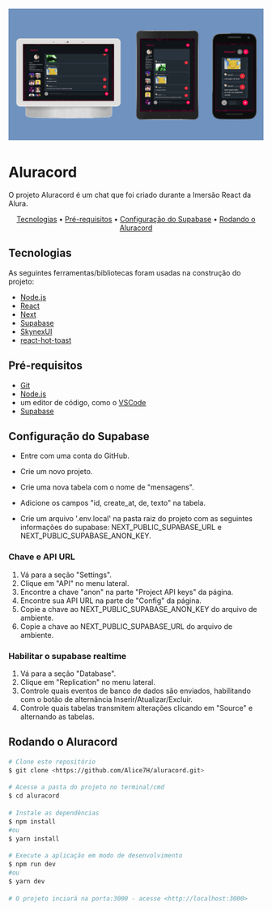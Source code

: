 <h1 align="center">
  <img alt="Aluracord" title="#Aluracord" src="public/images/banner.png" />
</h1>

# Aluracord

O projeto Aluracord é um chat que foi criado durante a Imersão React da Alura.

<p align="center">
 <a href="#tecnologias">Tecnologias</a> • 
 <a href="#pré-requisitos">Pré-requisitos</a> •
 <a href="#configuração-do-supabase">Configuração do Supabase</a> •
 <a href="#rodando-o-aluracord">Rodando o Aluracord</a>
</p>

## Tecnologias

As seguintes ferramentas/bibliotecas foram usadas na construção do projeto:

- [Node.js](https://nodejs.org/en/)
- [React](https://pt-br.reactjs.org/)
- [Next](https://nextjs.org/)
- [Supabase](https://supabase.com)
- [SkynexUI](https://skynexui.dev/)
- [react-hot-toast](https://react-hot-toast.com/)

## Pré-requisitos

- [Git](https://git-scm.com)
- [Node.js](https://nodejs.org/en/)
- um editor de código, como o [VSCode](https://code.visualstudio.com/)
- [Supabase](https://app.supabase.io/)

## Configuração do Supabase

- Entre com uma conta do GitHub.
- Crie um novo projeto.
- Crie uma nova tabela com o nome de "mensagens".
- Adicione os campos "id, create_at, de, texto" na tabela.

- Crie um arquivo '.env.local' na pasta raiz do projeto com as seguintes informações do supabase: NEXT_PUBLIC_SUPABASE_URL e NEXT_PUBLIC_SUPABASE_ANON_KEY.

### Chave e API URL

1. Vá para a seção "Settings".
2. Clique em "API" no menu lateral.
3. Encontre a chave "anon" na parte "Project API keys" da página.
4. Encontre sua API URL na parte de "Config" da página.
5. Copie a chave ao NEXT_PUBLIC_SUPABASE_ANON_KEY do arquivo de ambiente.
6. Copie a chave ao NEXT_PUBLIC_SUPABASE_URL do arquivo de ambiente.

### Habilitar o supabase realtime

1. Vá para a seção "Database".
2. Clique em "Replication" no menu lateral.
3. Controle quais eventos de banco de dados são enviados, habilitando com o botão de alternância Inserir/Atualizar/Excluir.
4. Controle quais tabelas transmitem alterações clicando em "Source" e alternando as tabelas.

## Rodando o Aluracord

```bash
# Clone este repositório
$ git clone <https://github.com/Alice7H/aluracord.git>

# Acesse a pasta do projeto no terminal/cmd
$ cd aluracord

# Instale as dependências
$ npm install
#ou
$ yarn install

# Execute a aplicação em modo de desenvolvimento
$ npm run dev
#ou
$ yarn dev

# O projeto inciará na porta:3000 - acesse <http://localhost:3000>
```
